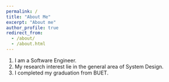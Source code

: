```yaml
---
permalink: /
title: "About Me"
excerpt: "About me"
author_profile: true
redirect_from: 
  - /about/
  - /about.html
---
```



1. I am a Software Engineer.
1. My research interest lie in the general area of System Design.
1. I completed my graduation from BUET.
